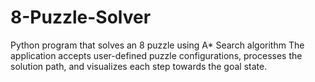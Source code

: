 # 8-Puzzle-Solver
Python program that solves an 8 puzzle using A* Search algorithm
The application accepts user-defined puzzle configurations, processes the solution path, and visualizes each step towards the goal state.

